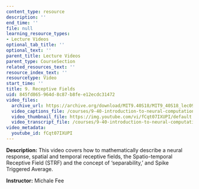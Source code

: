 ```yaml
---
content_type: resource
description: ''
end_time: ''
file: null
learning_resource_types:
- Lecture Videos
optional_tab_title: ''
optional_text: ''
parent_title: Lecture Videos
parent_type: CourseSection
related_resources_text: ''
resource_index_text: ''
resourcetype: Video
start_time: ''
title: 9. Receptive Fields
uid: 845fd865-964d-8c87-b8fe-e12ecdc31472
video_files:
  archive_url: https://archive.org/download/MIT9.40S18/MIT9_40S18_lec09_300k.mp4
  video_captions_file: /courses/9-40-introduction-to-neural-computation-spring-2018/1fe1a1022bdf51a5baa838765a6d4004_fCqt07IXUPI.vtt
  video_thumbnail_file: https://img.youtube.com/vi/fCqt07IXUPI/default.jpg
  video_transcript_file: /courses/9-40-introduction-to-neural-computation-spring-2018/cdcabf86a3ca9b32b7c415d833308142_fCqt07IXUPI.pdf
video_metadata:
  youtube_id: fCqt07IXUPI
---
```


**Description:** This video covers how to mathematically describe a neural response, spatial and temporal receptive fields, the Spatio-temporal Receptive Field (STRF) and the concept of ‘separability,’ and Spike Triggered Average.

**Instructor:** Michale Fee